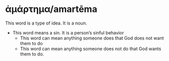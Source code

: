 # ἁμάρτημα/amartēma
This word is a type of idea. It is a noun.
* This word means a sin. It is a person’s sinful behavior
    * This word can mean anything someone does that God does not want them to do
    * This word can mean anything someone does not do that God wants them to do.
